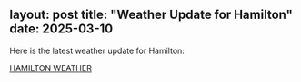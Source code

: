 layout: post
title: "Weather Update for Hamilton"
date: 2025-03-10
---

Here is the latest weather update for Hamilton:

<a class="weatherwidget-io" href="https://forecast7.com/en/43d26n79d87/hamilton/" data-label_1="HAMILTON" data-label_2="WEATHER" data-font="Ubuntu" data-icons="Climacons Animated" data-theme="sky">HAMILTON WEATHER</a>
<script>
!function(d,s,id){var js,fjs=d.getElementsByTagName(s)[0];if(!d.getElementById(id)){js=d.createElement(s);js.id=id;js.src='https://weatherwidget.io/js/widget.min.js';fjs.parentNode.insertBefore(js,fjs);}}(document,'script','weatherwidget-io-js');
</script>

